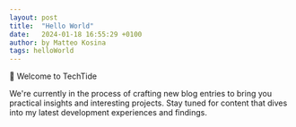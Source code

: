 ```yaml
---
layout: post
title:  "Hello World"
date:   2024-01-18 16:55:29 +0100
author: by Matteo Kosina
tags: helloWorld
---
```

🚀 Welcome to TechTide

We're currently in the process of crafting new blog entries to bring you practical insights and interesting projects. Stay tuned for content that dives into my latest development experiences and findings.